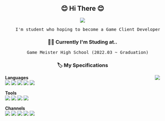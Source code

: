 <div align="center">

## 😊 Hi There 😊

<a href="https://github.com/ehdbs28"><img src="https://hits.seeyoufarm.com/api/count/incr/badge.svg?url=https%3A%2F%2Fgithub.com%2Fehdbs28&count_bg=%23000000&title_bg=%23000000&icon=github.svg&icon_color=%23E7E7E7&title=GitHub&edge_flat=false)"/></a>

<pre>
    I'm student who hoping to become a Game Client Developer / Game Engine Developer
</pre>

### 👨‍💻 Currently I'm Studing at..

<pre>
    Game Meister High School (2022.03 ~ Graduation)
</pre>

### 🏷️ My Specifications

</div>

<a href="https://solved.ac/profile/ehdbs41325"><img align="right" src="http://mazassumnida.wtf/api/v2/generate_badge?boj=ehdbs41325&theme=dark"/></a>

**Languages**<br>
<img src="https://img.shields.io/badge/C-033963?style=badge&logo=C&logoColor=white"/> <img src="https://img.shields.io/badge/C++-00599C?style=badge&logo=cplusplus&logoColor=white"/> <img src="https://img.shields.io/badge/C Sharp-239120?style=badge&logo=csharp&logoColor=white"/> <img src="https://img.shields.io/badge/JavaScript-F7DF1E?style=badge&logo=javascript&logoColor=white"/> <img src="https://img.shields.io/badge/TypeScript-3178C6?style=badge&logo=typescript&logoColor=white"/>

**Tools**<br>
<img src="https://img.shields.io/badge/UNITY-111111?style=badge&logo=Unity&logoColor=white"/> <img src="https://img.shields.io/badge/UE4-0E1128?style=for-the-ba&logo=UnrealEngine&logoColor=white"/> <img src="https://img.shields.io/badge/GIT-F05032?style=badge&logo=git&logoColor=white"/> <img src="https://img.shields.io/badge/GitHub-181717?style=badge&logo=github&logoColor=white"/>

**Channels**<br>
<a href="https://www.youtube.com/channel/UCTJ55O2NQrO8RFE7ThoKDqA"><img src="https://img.shields.io/badge/Youtube-FF0000?style=badge&logo=youtube&logoColor=white"/></a> <a href="http://ggm.gondr.net/user/profile/226"><img src="https://img.shields.io/badge/School Portfoilo-4285F4?style=badge&logo=GoogleScholar&logoColor=white"/></a> <a href="https://dooooooyun.tistory.com/"><img src="https://img.shields.io/badge/Tistory-111111?style=badge&logo=Tistory&logoColor=white"/></a> <a href="https://velog.io/@ehdbs28/series"><img src="https://img.shields.io/badge/ehdbs28.log-3DDC84?style=badge&logo=Velog&logoColor=white"/></a> <a href="https://ehdbs28.itch.io/"><img src="https://img.shields.io/badge/itch.io-FA5C5C?style=badge&logo=itch.io&logoColor=white"/></a>

